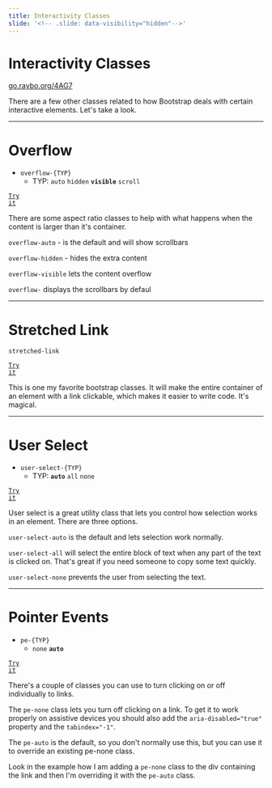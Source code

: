 ```yaml
---
title: Interactivity Classes
slide: '<!-- .slide: data-visibility="hidden"-->'
---
```


<!-- .slide: data-state="layout-title" class="bg-dark"-->

# Interactivity Classes

<div class="slide-link"><a href="https://go.raybo.org/4AG7?editors=1000"><i class="fab fa-slideshare"></i> go.raybo.org/4AG7</a></div>

> >

There are a few other classes related to how Bootstrap deals with certain interactive elements. Let's take a look.

---

<!-- .slide: data-state="layout-code-list" -->

# Overflow

- `overflow-{TYP}`
  - TYP: `auto` `hidden` **`visible`** `scroll`

<a href="https://codepen.io/planetoftheweb/pen/PoWEjjq?editors=1000" target="_blank"><code class="code-royal">Try it</code></a>

> >

There are some aspect ratio classes to help with what happens when the content is larger than it's container.

`overflow-auto` - is the default and will show scrollbars

`overflow-hidden` - hides the extra content

`overflow-visible` lets the content overflow

`overflow-` displays the scrollbars by defaul

---

<!-- .slide: data-state="layout-code-list" -->

# Stretched Link

`stretched-link`

<a href="https://codepen.io/planetoftheweb/pen/YzNYera?editors=1000" target="_blank"><code class="code-royal">Try it</code></a>

> >

This is one my favorite bootstrap classes. It will make the entire container of an element with a link clickable, which makes it easier to write code. It's magical.

---

<!-- .slide: data-state="layout-code-list" -->

# User Select

- `user-select-{TYP}`
  - TYP: **`auto`** `all` `none`

<a href="https://codepen.io/planetoftheweb/pen/PoWEQLg?editors=1000" target="_blank"><code class="code-royal">Try it</code></a>

> >

User select is a great utility class that lets you control how selection works in an element. There are three options.

`user-select-auto` is the default and lets selection work normally.

`user-select-all` will select the entire block of text when any part of the text is clicked on. That's great if you need someone to copy some text quickly.

`user-select-none` prevents the user from selecting the text.

---

<!-- .slide: data-state="layout-code-list" -->

# Pointer Events

- `pe-{TYP}`
  - `none` **`auto`**

<a href="https://codepen.io/planetoftheweb/pen/jOyxJLg?editors=1000" target="_blank"><code class="code-royal">Try it</code></a>

> >

There's a couple of classes you can use to turn clicking on or off individually to links.

The `pe-none` class lets you turn off clicking on a link. To get it to work properly on assistive devices you should also add the `aria-disabled="true"` property and the `tabindex="-1"`.

The `pe-auto` is the default, so you don't normally use this, but you can use it to override an existing pe-none class.

Look in the example how I am adding a `pe-none` class to the div containing the link and then I'm overriding it with the `pe-auto` class.
